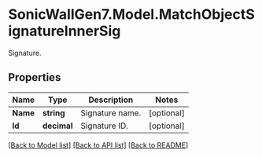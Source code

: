 # SonicWallGen7.Model.MatchObjectSignatureInnerSig
Signature.

## Properties

Name | Type | Description | Notes
------------ | ------------- | ------------- | -------------
**Name** | **string** | Signature name. | [optional] 
**Id** | **decimal** | Signature ID. | [optional] 

[[Back to Model list]](../README.md#documentation-for-models) [[Back to API list]](../README.md#documentation-for-api-endpoints) [[Back to README]](../README.md)

